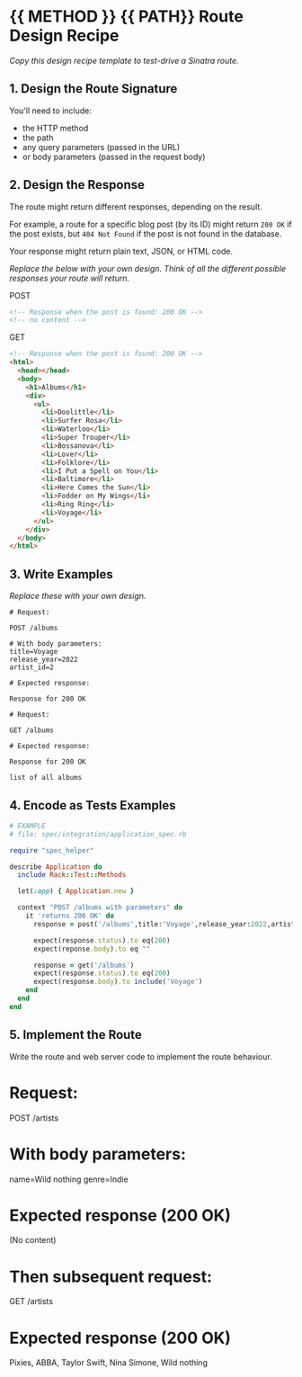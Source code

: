 # {{ METHOD }} {{ PATH}} Route Design Recipe

_Copy this design recipe template to test-drive a Sinatra route._

## 1. Design the Route Signature

You'll need to include:
  * the HTTP method
  * the path
  * any query parameters (passed in the URL)
  * or body parameters (passed in the request body)

## 2. Design the Response

The route might return different responses, depending on the result.

For example, a route for a specific blog post (by its ID) might return `200 OK` if the post exists, but `404 Not Found` if the post is not found in the database.

Your response might return plain text, JSON, or HTML code. 

_Replace the below with your own design. Think of all the different possible responses your route will return._

POST
```html
<!-- Response when the post is found: 200 OK -->
<!-- no content -->
```

GET
```html
<!-- Response when the post is found: 200 OK -->
<html>
  <head></head>
  <body>
    <h1>Albums</h1>
    <div>
      <ul>
        <li>Doolittle</li>
        <li>Surfer Rosa</li>
        <li>Waterloo</li>
        <li>Super Trouper</li>
        <li>Bossanova</li>
        <li>Lover</li>
        <li>Folklore</li>
        <li>I Put a Spell on You</li>
        <li>Baltimore</li>
        <li>Here Comes the Sun</li>
        <li>Fodder on My Wings</li>
        <li>Ring Ring</li>
        <li>Voyage</li>
      </ul>
    </div>
  </body>
</html>
```


## 3. Write Examples

_Replace these with your own design._

```
# Request:

POST /albums

# With body parameters:
title=Voyage
release_year=2022
artist_id=2

# Expected response:

Response for 200 OK
```

```
# Request:

GET /albums

# Expected response:

Response for 200 OK

list of all albums
```

## 4. Encode as Tests Examples

```ruby
# EXAMPLE
# file: spec/integration/application_spec.rb

require "spec_helper"

describe Application do
  include Rack::Test::Methods

  let(:app) { Application.new }

  context "POST /albums with parameters" do
    it 'returns 200 OK' do
      response = post('/albums',title:'Voyage',release_year:2022,artist_id:2)

      expect(response.status).to eq(200)
      expect(reponse.body).to eq ""

      response = get('/albums')
      expect(response.status).to eq(200)
      expect(response.body).to include('Voyage')
    end
  end
end
```

## 5. Implement the Route

Write the route and web server code to implement the route behaviour.


# Request:
POST /artists

# With body parameters:
name=Wild nothing
genre=Indie

# Expected response (200 OK)
(No content)

# Then subsequent request:
GET /artists

# Expected response (200 OK)
Pixies, ABBA, Taylor Swift, Nina Simone, Wild nothing